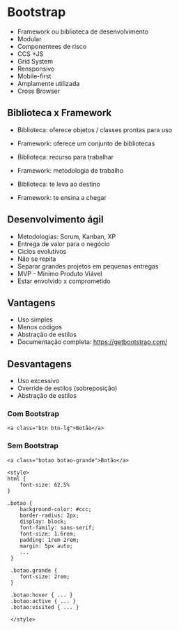 # Bootstrap
- Framework ou biblioteca de desenvolvimento
- Modular
- Componentees de risco
- CCS +JS
- Grid System
- Rensponsivo
- Mobile-first
- Amplamente utilizada
- Cross Browser

## Biblioteca x Framework
- Biblioteca: oferece objetos / classes prontas para uso
- Framework: oferece um conjunto de bibliotecas

- Biblioteca: recurso para trabalhar
- Framework: metodologia de trabalho

- Biblioteca: te leva ao destino
- Framework: te ensina a chegar

## Desenvolvimento ágil
- Metodologias: Scrum, Kanban, XP
- Entrega de valor para o negócio
- Ciclos evolutivos
- Não se repita
- Separar grandes projetos em pequenas entregas
- MVP - Minímo Produto Viável
- Estar envolvido x comprometido

## Vantagens
- Uso simples
- Menos códigos
- Abstração de estilos
- Documentação completa: https://getbootstrap.com/

## Desvantagens
- Uso excessivo
- Override de estilos (sobreposição)
- Abstração de estilos

### Com Bootstrap
```
<a class="btn btn-lg">Botão</a>
```
### Sem Bootstrap
```
<a class="botao botao-grande">Botão</a>

<style>
html {
    font-size: 62.5%
}

.botao {
    background-color: #ccc; 
    border-radius: 2px; 
    display: block;
    font-family: sans-serif;
    font-size: 1.6rem;
    padding: 1rem 2rem;
    margin: 5px auto;
    ...
 }

 .botao.grande {
    font-size: 2rem;
 }

 .botao:hover { ... }
 .botao:active { ... }
 .botao:visited { ... }
 
 </style>